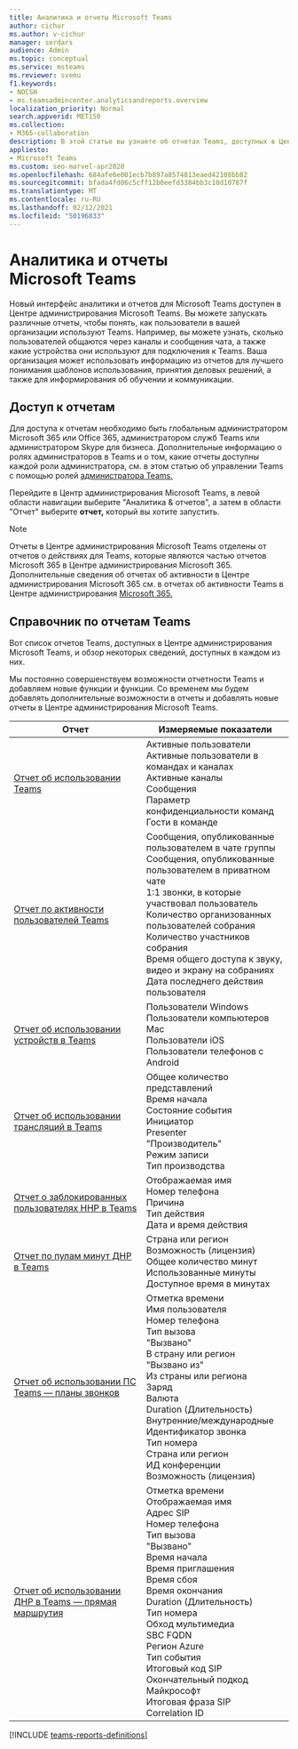 ```yaml
---
title: Аналитика и отчеты Microsoft Teams
author: cichur
ms.author: v-cichur
manager: serdars
audience: Admin
ms.topic: conceptual
ms.service: msteams
ms.reviewer: svemu
f1.keywords:
- NOCSH
- ms.teamsadmincenter.analyticsandreports.overview
localization_priority: Normal
search.appverid: MET150
ms.collection:
- M365-collaboration
description: В этой статье вы узнаете об отчетах Teams, доступных в Центре администрирования Microsoft Teams.
appliesto:
- Microsoft Teams
ms.custom: seo-marvel-apr2020
ms.openlocfilehash: 684afe6e001ecb7b897a8574813eaed42108bb82
ms.sourcegitcommit: bfada4fd06c5cff12b0eefd3384bb3c10d10787f
ms.translationtype: MT
ms.contentlocale: ru-RU
ms.lasthandoff: 02/12/2021
ms.locfileid: "50196833"
---
```

# <a name="microsoft-teams-analytics-and-reporting"></a>Аналитика и отчеты Microsoft Teams

Новый интерфейс аналитики и отчетов для Microsoft Teams доступен в Центре администрирования Microsoft Teams. Вы можете запускать различные отчеты, чтобы понять, как пользователи в вашей организации используют Teams. Например, вы можете узнать, сколько пользователей общаются через каналы и сообщения чата, а также какие устройства они используют для подключения к Teams. Ваша организация может использовать информацию из отчетов для лучшего понимания шаблонов использования, принятия деловых решений, а также для информирования об обучении и коммуникации.

## <a name="how-to-access-the-reports"></a>Доступ к отчетам

Для доступа к отчетам необходимо быть глобальным администратором Microsoft 365 или Office 365, администратором служб Teams или администратором Skype для бизнеса. Дополнительные информацию о ролях администраторов в Teams и о том, какие отчеты доступны каждой роли администратора, см. в этом статью об управлении Teams с помощью ролей [администратора Teams.](../using-admin-roles.md)

Перейдите в Центр администрирования Microsoft Teams, в левой области навигации выберите "Аналитика & отчетов", а затем в области "Отчет" выберите **отчет,** который вы хотите запустить.

> [!NOTE]
> Отчеты в Центре администрирования Microsoft Teams отделены от отчетов о действиях для Teams, которые являются частью отчетов Microsoft 365 в Центре администрирования Microsoft 365. Дополнительные сведения об отчетах об активности в Центре администрирования Microsoft 365 см. в отчетах об активности Teams в Центре администрирования [Microsoft 365.](../teams-activity-reports.md)

## <a name="teams-reporting-reference"></a>Справочник по отчетам Teams

Вот список отчетов Teams, доступных в Центре администрирования Microsoft Teams, и обзор некоторых сведений, доступных в каждом из них.

Мы постоянно совершенствуем возможности отчетности Teams и добавляем новые функции и функции. Со временем мы будем добавлять дополнительные возможности в отчеты и добавлять новые отчеты в Центре администрирования Microsoft Teams.

|Отчет  |Измеряемые показатели |
|---------|---------|
|[Отчет об использовании Teams](teams-usage-report.md)  |  Активные пользователи<br/>Активные пользователи в командах и каналах<br/>Активные каналы<br/>Сообщения<br/>Параметр конфиденциальности команд<br/>Гости в команде   |
|[Отчет по активности пользователей Teams](user-activity-report.md)  | Сообщения, опубликованные пользователем в чате группы<br/>Сообщения, опубликованные пользователем в приватном чате<br/>  1:1 звонки, в которые участвовал пользователь<br/> Количество организованных пользователей собрания <br/>Количество участников собрания<br/>Время общего доступа к звуку, видео и экрану на собраниях<br/>   Дата последнего действия пользователя     |
|[Отчет об использовании устройств в Teams](device-usage-report.md)   |  Пользователи Windows<br/>Пользователи компьютеров Mac<br/>Пользователи iOS<br/>Пользователи телефонов с Android     |
|[Отчет об использовании трансляций в Teams](teams-live-event-usage-report.md)   |  Общее количество представлений<br>Время начала<br>Состояние события<br>Инициатор<br>Presenter<br>"Производитель"<br>Режим записи<br>Тип производства    |
|[Отчет о заблокированных пользователях ННР в Teams](pstn-blocked-users-report.md)   |  Отображаемая имя<br>Номер телефона<br>Причина<br>Тип действия<br>Дата и время действия   |
|[Отчет по пулам минут ДНР в Teams](pstn-minute-pools-report.md) |  Страна или регион<br>Возможность (лицензия) <br>Общее количество минут<br>Использованные минуты<br>Доступное время в минутах|
|[Отчет об использовании ПС Teams — планы звонков](pstn-usage-report.md#calling-plans)|  Отметка времени<br>Имя пользователя<br>Номер телефона<br>Тип вызова <br>"Вызвано"<br>В страну или регион <br>"Вызвано из" <br>Из страны или региона<br>Заряд<br>Валюта<br>Duration (Длительность)<br>Внутренние/международные<br>Идентификатор звонка<br>Тип номера<br>Страна или регион<br>ИД конференции<br>Возможность (лицензия)|
|[Отчет об использовании ДНР в Teams — прямая маршрутия](pstn-usage-report.md#direct-routing)  |  Отметка времени<br>Отображаемая имя<br>Адрес SIP<br>Номер телефона <br>Тип вызова<br>"Вызвано"<br>Время начала<br>Время приглашения<br>Время сбоя<br>Время окончания<br>Duration (Длительность)<br>Тип номера<br>Обход мультимедиа<br>SBC FQDN<br>Регион Azure<br>Тип события<br>Итоговый код SIP<br>Окончательный подкод Майкрософт<br>Итоговая фраза SIP<br>Correlation ID  |

[!INCLUDE [teams-reports-definitions](../includes/teams-reports-definitions.md)]
